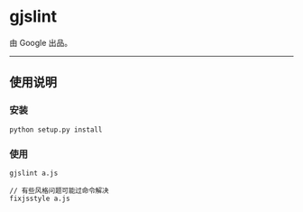 
# gjslint

由 Google 出品。

---


## 使用说明


### 安装

    python setup.py install


### 使用

    gjslint a.js
    
    // 有些风格问题可能过命令解决
    fixjsstyle a.js
